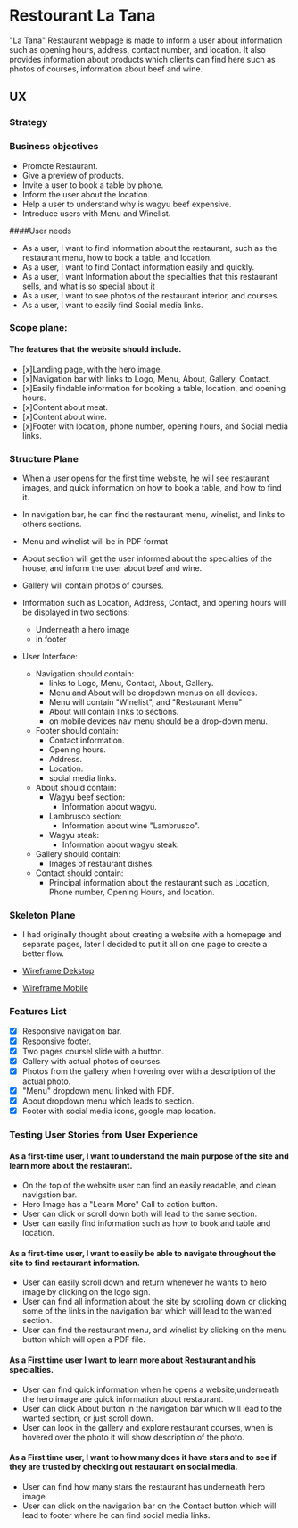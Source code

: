 # Restourant La Tana

"La Tana" Restaurant webpage is made to inform a user about information such as opening hours, address, contact number, and location. It also provides information about products which clients can find here such as photos of courses, information about beef and wine.
## UX

### Strategy


### Business objectives
- Promote Restaurant.
- Give a preview of products.
- Invite a user to book a table by phone.
- Inform the user about the location.
- Help a user to understand why is wagyu beef expensive.
- Introduce users with Menu and Winelist.

####User needs
- As a user, I want to find information about the restaurant,
 such as the restaurant menu, how to book a table, and location.
- As a user, I want to find Contact information easily and quickly.
- As a user, I want Information about the specialties that this restaurant sells, and what is so special about it
- As a user, I want to see photos of the restaurant interior, and courses.
- As a user, I want to easily find Social media links.

### Scope plane:
#### The features that the website should include.
- [x]Landing page, with the hero image.
- [x]Navigation bar with links to Logo, Menu, About, Gallery, Contact.
- [x]Easily findable information for booking a table, location, and opening hours.
- [x]Content about meat.
- [x]Content about wine.
- [x]Footer with location, phone number, opening hours, and Social media links.

### Structure Plane
- When a user opens for the first time website, he will see restaurant images,
 and quick information on how to book a table, and how to find it.
 - In navigation bar, he can find the restaurant menu, winelist, and links to others sections.
 - Menu and winelist will be in PDF format 
 - About section will get the user informed about the specialties of the house, and inform the user about beef and wine.
 - Gallery will contain photos of courses.
 - Information such as Location, Address, Contact, and opening hours will be displayed in two sections:
   - Underneath a hero image
   - in footer 

- User Interface:
     - Navigation should contain:
        - links to Logo, Menu, Contact, About, Gallery.
        - Menu and About will be dropdown menus on all devices.
        - Menu will contain "Winelist", and "Restaurant Menu"
        - About will contain links to sections.
        - on mobile devices nav menu should be a drop-down menu.
    - Footer should contain:
         - Contact information.
         - Opening hours.
         - Address.
        - Location.
        - social media links.
    - About should contain:
        - Wagyu beef section:
            - Information about wagyu.
        - Lambrusco section:
            - Information about wine "Lambrusco".
        - Wagyu steak:
            - Information about wagyu steak.
    - Gallery should contain:
        - Images of restaurant dishes.
    - Contact should contain:
        - Principal information about the restaurant such as Location, Phone number, Opening Hours, and location.

### Skeleton Plane

- I had originally thought about creating a website with a homepage and separate pages, later I decided to put it all on one page to create a better flow.

- [Wireframe Dekstop](assets/wireframes/Dekstop-Restaurant-La-Tana.png)
- [Wireframe Mobile](assets/wireframes/Mobile-Restaurant-La-Tana.png)

### Features List

- [x] Responsive navigation bar.
- [x] Responsive footer.
- [x] Two pages coursel slide with a button.
- [x] Gallery with actual photos of courses.
- [x] Photos from the gallery when hovering over with a description of the actual photo.
- [x] "Menu" dropdown menu linked with PDF.
- [x] About dropdown menu which leads to section.
- [x] Footer with social media icons, google map location.

### Testing User Stories from User Experience
#### As a first-time user, I want to understand the main purpose of the site and learn more about the restaurant.
 - On the top of the website user can find an easily readable, and clean navigation bar.
 - Hero Image has a "Learn More" Call to action button.
 - User can click or scroll down both will lead to the same section.
 - User can easily find information such as how to book and table and location.
#### As a first-time user, I want to easily be able to navigate throughout the site to find restaurant information.
 - User can easily scroll down and return whenever he wants to hero image by clicking on the logo sign.
 - User can find all information about the site by scrolling down or clicking some of the links in the navigation bar which will lead
 to the wanted section.
 - User can find the restaurant menu, and winelist by clicking on the menu button which will open a PDF file.

#### As a First time user I want to learn more about Restaurant and his specialties.
 - User can find quick information when he opens a website,underneath the hero image are quick information about restaurant.
 - User can click About button in the navigation bar which will lead to the wanted section, or just scroll down.
 - User can look in the gallery and explore restaurant courses, when is hovered over the photo it will show description of the photo.
#### As a First time user, I want to how many does it have stars and to see if they are trusted by checking out restaurant on social media.
 - User can find how many stars the restaurant has underneath hero image.
 - User can click on the navigation bar on the Contact button which will lead to footer where he can find social media links.
 